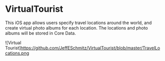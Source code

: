# VirtualTourist

This iOS app allows users specify travel locations around the world, and create virtual photo albums for each location. The locations and photo albums will be stored in Core Data.

![Virtual Tourist]https://github.com/JeffESchmitz/VirtualTourist/blob/master/TravelLocations.png
